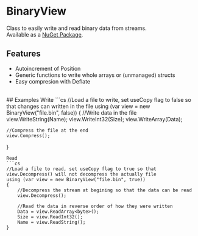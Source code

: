 # BinaryView
Class to easily write and read binary data from streams.<br>
Available as a [NuGet Package](https://www.nuget.org/packages/GGL.BinaryView/).
<br>
## Features
* Autoincrement of Position
* Generic functions to write whole arrays or (unmanaged) structs
* Easy compresion with Deflate
<br>
## Examples
Write
```cs
//Load a file to write, set useCopy flag to false so that changes can written in the file
using (var view = new BinaryView("file.bin", false))
{
    //Write data in the file
    view.WriteString(Name);
    view.WriteInt32(Size);
    view.WriteArray<byte>(Data);

    //Compress the file at the end
    view.Compress();
}
```
Read
```cs
//Load a file to read, set useCopy flag to true so that view.Decompress() will not decompress the actually file
using (var view = new BinaryView("file.bin", true))
{
    //Decompress the stream at begining so that the data can be read
    view.Decompress();

    //Read the data in reverse order of how they were written
    Data = view.ReadArray<byte>();
    Size = view.ReadInt32();
    Name = view.ReadString();
}
```